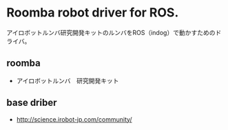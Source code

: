 # Roomba robot driver for ROS.

アイロボットルンバ研究開発キットのルンバをROS（indog）で動かすためのドライバ。

## roomba
- アイロボットルンバ　研究開発キット

## base driber
- http://science.irobot-jp.com/community/
